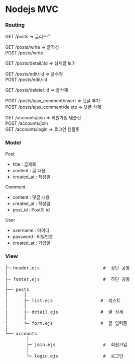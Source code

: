 # Nodejs MVC

### Routing

GET /posts => 글리스트<br />

GET /posts/write => 글작성<br />
POST /posts/write<br />

GET /posts/detail/:id => 상세글 보기<br />

GET /posts/edit/:id => 글수정<br />
POST /posts/edit/:id<br />

GET /posts/delete/:id => 글삭제<br />

POST /posts/ajax_comment/insert => 댓글 추가<br />
POST /posts/ajax_comment/delete => 댓글 삭제<br />

GET /accounts/join => 회원가입 템플릿<br />
POST /accounts/join <br />
GET /accounts/login => 로그인 템플릿<br />



### Model

Post
- title : 글제목
- content : 글 내용
- created_at : 작성일

Comment
- content : 댓글 내용
- created_at : 작성일
- post_id : Post의 id

User
- username : 아이디
- password : 비밀번호
- created_at : 가입일

### View

<pre>
├─ header.ejs                        #  상단 공통        
│
├─ footer.ejs                        #  하단 공통       
│    
├── posts                           
│      │
│      ├─ list.ejs                  #  리스트
│      │
│      ├─ detail.ejs                #  글 상세
│      │
│      └─ form.ejs                  #  글 입력폼
│
└── accounts
        │
        ├─ join.ejs                  #  회원가입
        │
        └─ login.ejs                 #  로그인

</pre>